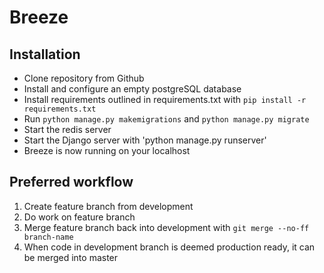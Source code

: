 # Breeze 
## Installation
- Clone repository from Github
- Install and configure an empty postgreSQL database
- Install requirements outlined in requirements.txt with `pip install -r requirements.txt`
- Run `python manage.py makemigrations` and `python manage.py migrate`
- Start the redis server
- Start the Django server with 'python manage.py runserver'
- Breeze is now running on your localhost

## Preferred workflow
1. Create feature branch from development
1. Do work on feature branch
1. Merge feature branch back into development with `git merge --no-ff branch-name`
1. When code in development branch is deemed production ready, it can be merged into master
